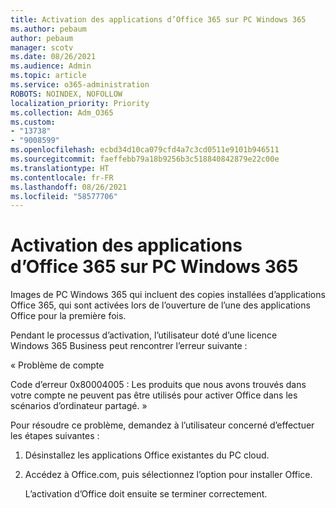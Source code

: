 ```yaml
---
title: Activation des applications d’Office 365 sur PC Windows 365
ms.author: pebaum
author: pebaum
manager: scotv
ms.date: 08/26/2021
ms.audience: Admin
ms.topic: article
ms.service: o365-administration
ROBOTS: NOINDEX, NOFOLLOW
localization_priority: Priority
ms.collection: Adm_O365
ms.custom:
- "13738"
- "9008599"
ms.openlocfilehash: ecbd34d10ca079cfd4a7c3cd0511e9101b946511
ms.sourcegitcommit: faeffebb79a18b9256b3c518840842879e22c00e
ms.translationtype: HT
ms.contentlocale: fr-FR
ms.lasthandoff: 08/26/2021
ms.locfileid: "58577706"
---
```

# <a name="activating-office-365-applications-on-windows-365-pcs"></a>Activation des applications d’Office 365 sur PC Windows 365

Images de PC Windows 365 qui incluent des copies installées d’applications Office 365, qui sont activées lors de l’ouverture de l’une des applications Office pour la première fois.

Pendant le processus d’activation, l’utilisateur doté d’une licence Windows 365 Business peut rencontrer l’erreur suivante :

« Problème de compte

Code d’erreur 0x80004005 : Les produits que nous avons trouvés dans votre compte ne peuvent pas être utilisés pour activer Office dans les scénarios d’ordinateur partagé. »

Pour résoudre ce problème, demandez à l’utilisateur concerné d’effectuer les étapes suivantes : 

1. Désinstallez les applications Office existantes du PC cloud.
1. Accédez à Office.com, puis sélectionnez l’option pour installer Office.

    L’activation d’Office doit ensuite se terminer correctement.
